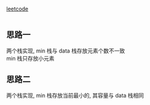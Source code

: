 [leetcode](https://leetcode.com/problems/min-stack/)


```

```

## 思路一
两个栈实现, min 栈与 data 栈存放元素个数不一致  
min 栈只存放小元素
  
  
  
## 思路二
两个栈实现, min 栈存放当前最小的, 其容量与 data 栈相同  






